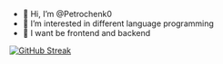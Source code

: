 - 👋 Hi, I’m @Petrochenk0
- 👀 I’m interested in different language programming
- 🌱 I want be frontend and backend 





[![GitHub Streak](http://github-readme-streak-stats.herokuapp.com?user=Petrochenk0&theme=dark&hide_border=true&locale=ru&mode=weekly)](https://git.io/streak-stats)
